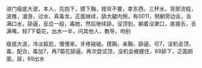进门瘦底大波，本人，先抱下，摸下胸，按背不要，拿东西，三杯水，背部流程，波推，漫游，过水，真毒龙，正面继续，舔大腿内侧，有0011，侧躺旁边舌，舌满口水，舔逼，反应一般，毒她，然后继续舔，没顶到，躺着没漱口，直接舌，舌满嘴，轻7下菊花，出水一半，问其他人，教导，吻别



瘦底大波，冷淡尴尬，慢慢来，牙疼碰碰，摸胸，亲胸，舔逼，可7，没机会顶，毒，配合，毒加7，再7菊花舔逼，再次尝试顶，没机会被握住，69舔下，正面颜面，尿，69出水